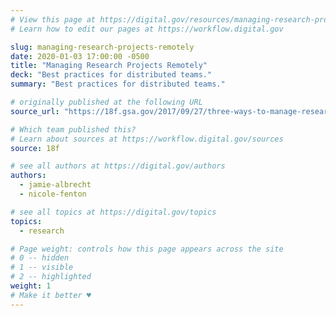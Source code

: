 ```yaml
---
# View this page at https://digital.gov/resources/managing-research-projects-remotely
# Learn how to edit our pages at https://workflow.digital.gov

slug: managing-research-projects-remotely
date: 2020-01-03 17:00:00 -0500
title: "Managing Research Projects Remotely"
deck: "Best practices for distributed teams."
summary: "Best practices for distributed teams."

# originally published at the following URL
source_url: "https://18f.gsa.gov/2017/09/27/three-ways-to-manage-research-projects/"

# Which team published this?
# Learn about sources at https://workflow.digital.gov/sources
source: 18f

# see all authors at https://digital.gov/authors
authors:
  - jamie-albrecht
  - nicole-fenton

# see all topics at https://digital.gov/topics
topics:
  - research

# Page weight: controls how this page appears across the site
# 0 -- hidden
# 1 -- visible
# 2 -- highlighted
weight: 1
# Make it better ♥
---
```

